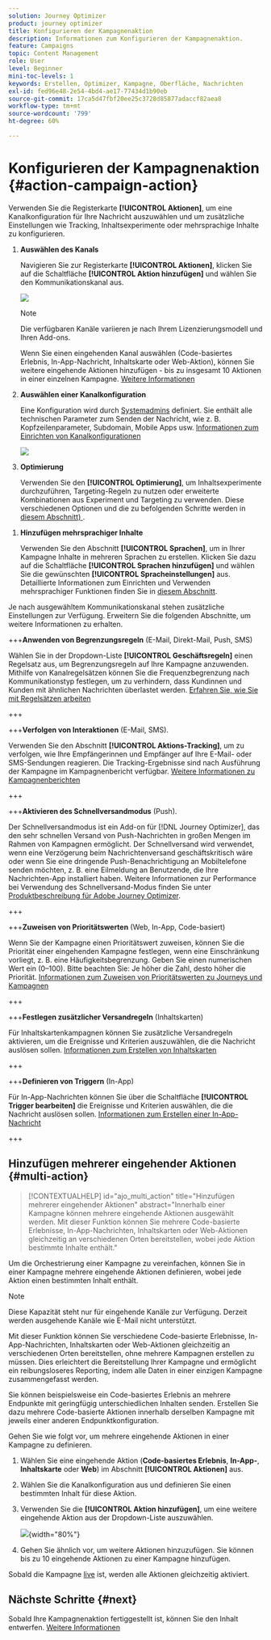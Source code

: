 ```yaml
---
solution: Journey Optimizer
product: journey optimizer
title: Konfigurieren der Kampagnenaktion
description: Informationen zum Konfigurieren der Kampagnenaktion.
feature: Campaigns
topic: Content Management
role: User
level: Beginner
mini-toc-levels: 1
keywords: Erstellen, Optimizer, Kampagne, Oberfläche, Nachrichten
exl-id: fed96e48-2e54-4bd4-ae17-77434d1b90eb
source-git-commit: 17ca5d47fbf20ee25c3728d85877adaccf82aea8
workflow-type: tm+mt
source-wordcount: '799'
ht-degree: 60%

---
```


# Konfigurieren der Kampagnenaktion {#action-campaign-action}

Verwenden Sie die Registerkarte **[!UICONTROL Aktionen]**, um eine Kanalkonfiguration für Ihre Nachricht auszuwählen und um zusätzliche Einstellungen wie Tracking, Inhaltsexperimente oder mehrsprachige Inhalte zu konfigurieren.

1. **Auswählen des Kanals**

   Navigieren Sie zur Registerkarte **[!UICONTROL Aktionen]**, klicken Sie auf die Schaltfläche **[!UICONTROL Aktion hinzufügen]** und wählen Sie den Kommunikationskanal aus.

   ![](assets/create-campaign-add-action.png)

   >[!NOTE]
   >
   >Die verfügbaren Kanäle variieren je nach Ihrem Lizenzierungsmodell und Ihren Add-ons.

   Wenn Sie einen eingehenden Kanal auswählen (Code-basiertes Erlebnis, In-App-Nachricht, Inhaltskarte oder Web-Aktion), können Sie weitere eingehende Aktionen hinzufügen - bis zu insgesamt 10 Aktionen in einer einzelnen Kampagne. [Weitere Informationen](#multi-action)

1. **Auswählen einer Kanalkonfiguration**

   Eine Konfiguration wird durch [Systemadmins](../start/path/administrator.md) definiert. Sie enthält alle technischen Parameter zum Senden der Nachricht, wie z. B. Kopfzeilenparameter, Subdomain, Mobile Apps usw. [Informationen zum Einrichten von Kanalkonfigurationen](../configuration/channel-surfaces.md)

   ![](assets/create-campaign-action.png)

1. **Optimierung**

   Verwenden Sie den **[!UICONTROL Optimierung]**, um Inhaltsexperimente durchzuführen, Targeting-Regeln zu nutzen oder erweiterte Kombinationen aus Experiment und Targeting zu verwenden. Diese verschiedenen Optionen und die zu befolgenden Schritte werden in [diesem Abschnitt) ](campaigns-message-optimization.md).
<!--
1. **Create a content experiment**

    Use the **[!UICONTROL Content experiment]** section to define multiple delivery treatments in order to measure which one performs best for your target audience. Click the **[!UICONTROL Create experiment]** button then follow the steps detailed in this section: [Create a content experiment](../content-management/content-experiment.md).-->

1. **Hinzufügen mehrsprachiger Inhalte**

   Verwenden Sie den Abschnitt **[!UICONTROL Sprachen]**, um in Ihrer Kampagne Inhalte in mehreren Sprachen zu erstellen. Klicken Sie dazu auf die Schaltfläche **[!UICONTROL Sprachen hinzufügen]** und wählen Sie die gewünschten **[!UICONTROL Spracheinstellungen]** aus. Detaillierte Informationen zum Einrichten und Verwenden mehrsprachiger Funktionen finden Sie in [diesem Abschnitt](../content-management/multilingual-gs.md).

Je nach ausgewähltem Kommunikationskanal stehen zusätzliche Einstellungen zur Verfügung. Erweitern Sie die folgenden Abschnitte, um weitere Informationen zu erhalten.

+++**Anwenden von Begrenzungsregeln** (E-Mail, Direkt-Mail, Push, SMS)

Wählen Sie in der Dropdown-Liste **[!UICONTROL Geschäftsregeln]** einen Regelsatz aus, um Begrenzungsregeln auf Ihre Kampagne anzuwenden. Mithilfe von Kanalregelsätzen können Sie die Frequenzbegrenzung nach Kommunikationstyp festlegen, um zu verhindern, dass Kundinnen und Kunden mit ähnlichen Nachrichten überlastet werden. [Erfahren Sie, wie Sie mit Regelsätzen arbeiten](../conflict-prioritization/rule-sets.md)

+++

+++**Verfolgen von Interaktionen** (E-Mail, SMS).

Verwenden Sie den Abschnitt **[!UICONTROL Aktions-Tracking]**, um zu verfolgen, wie Ihre Empfängerinnen und Empfänger auf Ihre E-Mail- oder SMS-Sendungen reagieren. Die Tracking-Ergebnisse sind nach Ausführung der Kampagne im Kampagnenbericht verfügbar. [Weitere Informationen zu Kampagnenberichten](../reports/campaign-global-report-cja.md)

+++

+++**Aktivieren des Schnellversandmodus** (Push).

Der Schnellversandmodus ist ein Add-on für [!DNL Journey Optimizer], das den sehr schnellen Versand von Push-Nachrichten in großen Mengen im Rahmen von Kampagnen ermöglicht. Der Schnellversand wird verwendet, wenn eine Verzögerung beim Nachrichtenversand geschäftskritisch wäre oder wenn Sie eine dringende Push-Benachrichtigung an Mobiltelefone senden möchten, z. B. eine Eilmeldung an Benutzende, die Ihre Nachrichten-App installiert haben. Weitere Informationen zur Performance bei Verwendung des Schnellversand-Modus finden Sie unter [Produktbeschreibung für Adobe Journey Optimizer](https://helpx.adobe.com/de/legal/product-descriptions/adobe-journey-optimizer.html).

+++

+++**Zuweisen von Prioritätswerten** (Web, In-App, Code-basiert)

Wenn Sie der Kampagne einen Prioritätswert zuweisen, können Sie die Priorität einer eingehenden Kampagne festlegen, wenn eine Einschränkung vorliegt, z. B. eine Häufigkeitsbegrenzung. Geben Sie einen numerischen Wert ein (0–100). Bitte beachten Sie: Je höher die Zahl, desto höher die Priorität. [Informationen zum Zuweisen von Prioritätswerten zu Journeys und Kampagnen](../conflict-prioritization/priority-scores.md)

+++

+++**Festlegen zusätzlicher Versandregeln** (Inhaltskarten)

Für Inhaltskartenkampagnen können Sie zusätzliche Versandregeln aktivieren, um die Ereignisse und Kriterien auszuwählen, die die Nachricht auslösen sollen. [Informationen zum Erstellen von Inhaltskarten](../content-card/create-content-card.md)

+++

+++**Definieren von Triggern** (In-App)

Für In-App-Nachrichten können Sie über die Schaltfläche **[!UICONTROL Trigger bearbeiten]** die Ereignisse und Kriterien auswählen, die die Nachricht auslösen sollen. [Informationen zum Erstellen einer In-App-Nachricht](../in-app/create-in-app.md)

+++

## Hinzufügen mehrerer eingehender Aktionen {#multi-action}

>[!CONTEXTUALHELP]
>id="ajo_multi_action"
>title="Hinzufügen mehrerer eingehender Aktionen"
>abstract="Innerhalb einer Kampagne können mehrere eingehende Aktionen ausgewählt werden. Mit dieser Funktion können Sie mehrere Code-basierte Erlebnisse, In-App-Nachrichten, Inhaltskarten oder Web-Aktionen gleichzeitig an verschiedenen Orten bereitstellen, wobei jede Aktion bestimmte Inhalte enthält."

Um die Orchestrierung einer Kampagne zu vereinfachen, können Sie in einer Kampagne mehrere eingehende Aktionen definieren, wobei jede Aktion einen bestimmten Inhalt enthält.

>[!NOTE]
>
>Diese Kapazität steht nur für eingehende Kanäle zur Verfügung. Derzeit werden ausgehende Kanäle wie E-Mail nicht unterstützt.

Mit dieser Funktion können Sie verschiedene Code-basierte Erlebnisse, In-App-Nachrichten, Inhaltskarten oder Web-Aktionen gleichzeitig an verschiedenen Orten bereitstellen, ohne mehrere Kampagnen erstellen zu müssen. Dies erleichtert die Bereitstellung Ihrer Kampagne und ermöglicht ein reibungsloseres Reporting, indem alle Daten in einer einzigen Kampagne zusammengefasst werden.

Sie können beispielsweise ein Code-basiertes Erlebnis an mehrere Endpunkte mit geringfügig unterschiedlichen Inhalten senden. Erstellen Sie dazu mehrere Code-basierte Aktionen innerhalb derselben Kampagne mit jeweils einer anderen Endpunktkonfiguration.

Gehen Sie wie folgt vor, um mehrere eingehende Aktionen in einer Kampagne zu definieren.

1. Wählen Sie eine eingehende Aktion (**Code-basiertes Erlebnis**, **In-App-**, **Inhaltskarte** oder **Web**) im Abschnitt **[!UICONTROL Aktionen]** aus.

1. Wählen Sie die Kanalkonfiguration aus und definieren Sie einen bestimmten Inhalt für diese Aktion.

1. Verwenden Sie die **[!UICONTROL Aktion hinzufügen]**, um eine weitere eingehende Aktion aus der Dropdown-Liste auszuwählen.

   ![](assets/create-campaign-multi-action.png){width="80%"}

1. Gehen Sie ähnlich vor, um weitere Aktionen hinzuzufügen. Sie können bis zu 10 eingehende Aktionen zu einer Kampagne hinzufügen.

Sobald die Kampagne [live](review-activate-campaign.md) ist, werden alle Aktionen gleichzeitig aktiviert.

## Nächste Schritte {#next}

Sobald Ihre Kampagnenaktion fertiggestellt ist, können Sie den Inhalt entwerfen. [Weitere Informationen](campaign-content.md)
